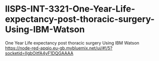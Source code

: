 # llSPS-INT-3321-One-Year-Life-expectancy-post-thoracic-surgery-Using-IBM-Watson
One Year Life expectancy post thoracic surgery  Using IBM Watson
https://node-red-apqio.eu-gb.mybluemix.net/ui/#!/5?socketid=IIgbOitfA4yF1DQGAAAA
